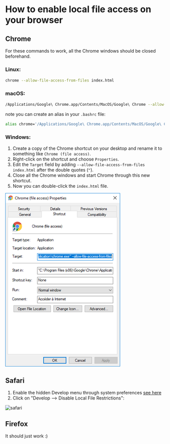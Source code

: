 # How to enable local file access on your browser

## Chrome

For these commands to work, all the Chrome windows should be closed beforehand.

### Linux:

```bash
chrome --allow-file-access-from-files index.html
```

### macOS:

```bash
/Applications/Google\ Chrome.app/Contents/MacOS/Google\ Chrome --allow-file-access-from-files index.html
```
note you can create an alias in your `.bashrc` file:

```bash
alias chrome='/Applications/Google\ Chrome.app/Contents/MacOS/Google\ Chrome'
```

### Windows:

1. Create a copy of the Chrome shortcut on your desktop and rename it
   to something like `Chrome (file access)`.
2. Right-click on the shortcut and choose `Properties`.
3. Edit the `Target` field by adding `--allow-file-access-from-files index.html`
   after the double quotes (`"`).
4. Close all the Chrome windows and start Chrome through this new shortcut.
5. Now you can double-click the `index.html` file.

![chrome_setting_win](chrome_desktop_shortcut_win.png)



## Safari

1. Enable the hidden Develop menu through system preferences [see here](http://www.idownloadblog.com/2016/07/01/how-to-enable-the-hidden-develop-menu-in-safari-on-mac/)
2. Click on "Develop --> Disable Local File Restrictions":

![safari](https://www.webrotate360.com/media/32908/safari-11-local-webrotate-previews.png)


## Firefox
It should just work :)
